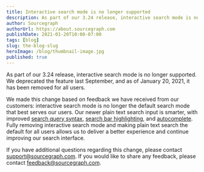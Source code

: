```yaml
---
title: Interactive search mode is no longer supported
description: As part of our 3.24 release, interactive search mode is no longer supported.
author: Sourcegraph
authorUrl: https://about.sourcegraph.com
publishDate: 2021-01-20T10:00-07:00
tags: [blog]
slug: the-blog-slug
heroImage: /blog/thumbnail-image.jpg
published: true
---
```


As part of our 3.24 release, interactive search mode is no longer supported. We deprecated the feature last September, and as of January 20, 2021, it has been removed for all users. 

We made this change based on feedback we have received from our customers: interactive search mode is no longer the default search mode that best serves our users. Our newer plain text search input is smarter, with improved [search query syntax](https://docs.sourcegraph.com/code_search/reference/queries), [search bar highlighting](https://vimeo.com/392761379), and [autocomplete](https://vimeo.com/374329715). Fully removing interactive search mode and making plain text search the default for all users allows us to deliver a better experience and continue improving our search interface. 

If you have additional questions regarding this change, please contact support@sourcegraph.com. If you would like to share any feedback, please contact feedback@sourcegraph.com. 
